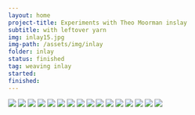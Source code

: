 ```yaml
---
layout: home
project-title: Experiments with Theo Moorman inslay
subtitle: with leftover yarn
img: inlay15.jpg
img-path: /assets/img/inlay
folder: inlay
status: finished
tag: weaving inlay
started: 
finished: 
---
```

<section id="photos">
<img src="{{ page.img-path }}/inlay-yarn.jpg" />
<img src="{{ page.img-path }}/inlay1.jpg" />
<img src="{{ page.img-path }}/inlay2.jpg" />
<img src="{{ page.img-path }}/inlay3.jpg" />
<img src="{{ page.img-path }}/inlay4.jpg" />
<img src="{{ page.img-path }}/inlay5.jpg" />
<img src="{{ page.img-path }}/inlay6.jpg" />
<img src="{{ page.img-path }}/inlay7.jpg" />
<img src="{{ page.img-path }}/inlay8.jpg" />
<img src="{{ page.img-path }}/inlay9.jpg" />
<img src="{{ page.img-path }}/inlay10.jpg" />
<img src="{{ page.img-path }}/inlay11.jpg" />
<img src="{{ page.img-path }}/inlay12.jpg" />
<img src="{{ page.img-path }}/inlay13.jpg" />
<img src="{{ page.img-path }}/inlay14.jpg" />
<img src="{{ page.img-path }}/inlay15.jpg" />
</section><!-- /#photos -->
